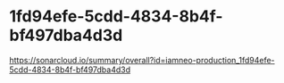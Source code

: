 # 1fd94efe-5cdd-4834-8b4f-bf497dba4d3d
https://sonarcloud.io/summary/overall?id=iamneo-production_1fd94efe-5cdd-4834-8b4f-bf497dba4d3d
